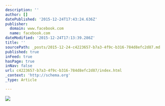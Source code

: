 ```yaml
---
description: ''
author: []
datePublished: '2015-12-24T17:43:24.636Z'
publisher:
  domain: www.facebook.com
  name: facebook.com
dateModified: '2015-12-24T17:13:39.286Z'
title: ''
sourcePath: _posts/2015-12-24-c4223657-b7a3-4f9c-b316-784d8efc2d87.md
published: true
inFeed: true
hasPage: true
inNav: false
url: c4223657-b7a3-4f9c-b316-784d8efc2d87/index.html
_context: 'http://schema.org'
_type: Article

---
```

![](https://scontent-ord1-1.xx.fbcdn.net/hphotos-xft1/v/t1.0-9/11138070_10156015313315542_6537201359601813467_n.jpg?oh=c7692268f765bf360be828f22a55e77d&oe=56D4DE67)